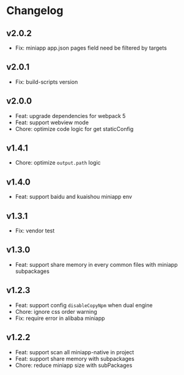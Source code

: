# Changelog

## v2.0.2

- Fix: miniapp app.json pages field need be filtered by targets

## v2.0.1

- Fix: build-scripts version

## v2.0.0

- Feat: upgrade dependencies for webpack 5
- Feat: support webview mode
- Chore: optimize code logic for get staticConfig

## v1.4.1

- Chore: optimize `output.path` logic

## v1.4.0

- Feat: support baidu and kuaishou miniapp env

## v1.3.1

- Fix: vendor test

## v1.3.0

- Feat: support share memory in every common files with miniapp subpackages

## v1.2.3

- Feat: support config `disableCopyNpm` when dual engine
- Chore: ignore css order warning
- Fix: require error in alibaba miniapp

## v1.2.2

- Feat: support scan all miniapp-native in project
- Feat: support share memory with subpackages
- Chore: reduce miniapp size with subPackages
